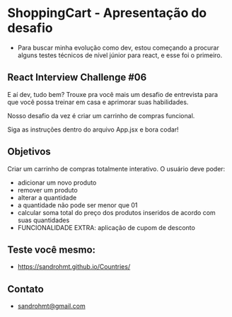 # ShoppingCart - Apresentação do desafio

- Para buscar minha evolução como dev, estou começando a procurar alguns testes técnicos de nível júnior para react, e esse foi o primeiro.

## React Interview Challenge #06

E aí dev, tudo bem? Trouxe pra você mais um desafio de entrevista para que você possa treinar em casa e aprimorar suas habilidades.

Nosso desafio da vez é criar um carrinho de compras funcional.

Siga as instruções dentro do arquivo App.jsx e bora codar!

## Objetivos

Criar um carrinho de compras totalmente interativo. O usuário deve poder:

- adicionar um novo produto
- remover um produto
- alterar a quantidade
- a quantidade não pode ser menor que 01
- calcular soma total do preço dos produtos inseridos de acordo com suas quantidades
- FUNCIONALIDADE EXTRA: aplicação de cupom de desconto

## Teste você mesmo: 

- https://sandrohmt.github.io/Countries/

## Contato

- sandrohmt@gmail.com
